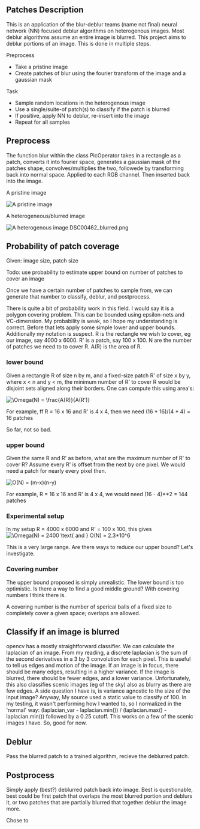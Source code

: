 
## Patches Description

This is an application of the blur-deblur teams (name not final)
neural network (NN) focused deblur algorithms on heterogenous images.
Most deblur algorithms assume an entire image is blurred. This project
aims to deblur portions of an image. This is done in multiple steps.

Preprocess

* Take a pristine image
* Create patches of blur using the fourier transform of the image and a gaussian mask

Task

* Sample random locations in the heterogenous image
* Use a single/suite-of patch(s) to classify if the patch is blurred
* If positive, apply NN to deblur, re-insert into the image
* Repeat for all samples


## Preprocess

The function blur within the class PicOperator takes in a rectangle as a patch,
converts it into fourier space, generates a gaussian mask of the patches shape,
convolves/multiplies the two, followede by transforming back into normal space.
Applied to each RGB channel. Then inserted back into the image.

A pristine image

![A pristine image](images/DSC00462.JPG "pristine image")

A heterogeneous/blurred image

![A heterogenous image](output/DSC00462_blurred.png "heterogenous/blurred image")
DSC00462_blurred.png

## Probability of patch coverage

Given: image size, patch size

Todo: use probability to estimate upper bound on number of patches to cover an image

Once we have a certain number of patches to sample from, we can generate that number
to classify, deblur, and postprocess.

There is quite a bit of probability work in this field. I would say it is a polygon covering
problem. This can be bounded using epsilon-nets and VC-dimension. My probability is weak, so
I hope my understanding is correct. Before that lets apply some simple lower and upper bounds.
Additionally my notation is suspect. R is the rectangle we wish to cover, eg our image, say
4000 x 6000. R' is a patch, say 100 x 100. N are the number of patches we need to to cover R.
A(R) is the area of R. 

### lower bound

Given a rectangle R of size n by m, and a fixed-size patch R' of size x by y, where x < n and
y < m, the minimum number of R' to cover R would be disjoint sets aligned along their borders.
One can compute this using area's:

<img src="https://latex.codecogs.com/svg.latex?\Omega(N)&space;=&space;\frac{A(R)}{A(R')}" title="\Omega(N) = \frac{A(R)}{A(R')}" />

For example, ff R = 16 x 16 and R' is 4 x 4, then we need (16 * 16)/(4 * 4) = 16 patches

So far, not so bad.

### upper bound

Given the same R and R' as before, what are the maximum number of R' to cover R? Assume every R'
is offset from the next by one pixel. We would need a patch for nearly every pixel then.

<img src="https://latex.codecogs.com/svg.latex?O(N)&space;=&space;(m-x)(n-y)" title="O(N) = (m-x)(n-y)" />

For example, R = 16 x 16 and R' is 4 x 4, we would need (16 - 4)**2 = 144 patches

### Experimental setup

In my setup R = 4000 x 6000 and R' = 100 x 100, this gives
<img src="https://latex.codecogs.com/svg.latex?\Omega(N)&space;=&space;2400&space;\text{&space;and&space;}&space;O(N)&space;=&space;2.3*10^6" title="\Omega(N) = 2400 \text{ and } O(N) = 2.3*10^6" />

This is a very large range. Are there ways to reduce our upper bound? Let's investigate.

### Covering number

The upper bound proposed is simply unrealistic. The lower bound is too optimistic.
Is there a way to find a good middle ground? With covering numbers I think there is.

A covering number is the number of sperical balls of a fixed size to completely cover a
given space; overlaps are allowed.

## Classify if an image is blurred

opencv has a mostly straightforward classifier. We can calculate the laplacian of an
image. From my reading, a discrete laplacian is the sum of the second derivatives in a
3 by 3 convolution for each pixel. This is useful to tell us edges and motion of the
image. If an image is in focus, there should be many edges, resulting in a higher variance.
If the image is blurred, there should be fewer edges, and a lower variance. Unfortunately,
this also classifies scenic images (eg of the sky) also as blurry as there are few edges.
A side question I have is, is variance agnostic to the size of the input image? Anyway,
My source used a static value to classify of 100. In my testing, it wasn't performing
how I wanted to, so I normalized in the 'normal' way:
(laplacian_var - laplacian.min()) / (laplacian.max() - laplacian.min())
followed by a 0.25 cutoff. This works on a few of the scenic images I have. So,
good for now.

## Deblur

Pass the blurred patch to a trained algorithm, recieve the deblurred patch.


## Postprocess

Simply apply (best?) deblurred patch back into image. Best is questionable,
best could be first patch that overlaps the most blurred portion and deblurs it, or
two patches that are partially blurred that together deblur the image more. 

Chose to 
